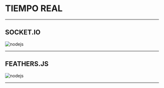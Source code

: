 # TIEMPO REAL

---

## SOCKET.IO

![nodejs](/z-static/images/nodejs/httpVerbs.jpg)

---

## FEATHERS.JS

![nodejs](/z-static/images/comingSoon2.jpg)

---